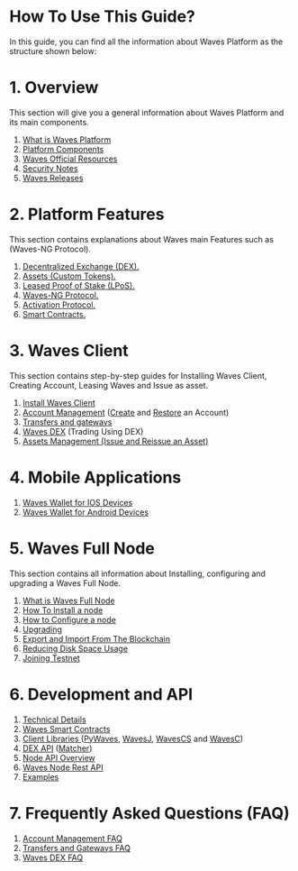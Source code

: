 # How To Use This Guide?

In this guide, you can find all the information about Waves Platform as the structure shown below:

# 1. Overview

This section will give you a general information about Waves Platform and its main components.

1. [What is Waves Platform](/README.md)
2. [Platform Components](/overview/platform-components.md)
3. [Waves Official Resources](/overview/waves-official-resources.md)
4. [Security Notes](/overview/security-notes.md)
5. [Waves Releases](/overview/waves-releases.md)

# 2. Platform Features

This section contains explanations about Waves main Features such as \(Waves-NG Protocol\).

1. [Decentralized Exchange \(DEX\).](/platform-features/decentralized-cryptocurrency-exchange-dex.md)
2. [Assets \(Custom Tokens\).](/platform-features/assets-custom-tokens.md)
3. [Leased Proof of Stake \(LPoS\).](/platform-features/leased-proof-of-stake-lpos.md)
4. [Waves-NG Protocol.](/platform-features/waves-ng-protocol.md)
5. [Activation Protocol.](/platform-features/activation-protocol.md)
6. [Smart Contracts.](/platform-features/smart-contracts.md)

# 3. Waves Client

This section contains step-by-step guides for Installing Waves Client, Creating Account, Leasing Waves and Issue as asset.

1. [Install Waves Client](/waves-client/install-waves-client.md)
2. [Account Management](/waves-client/account-management.md) \([Create](/waves-client/account-management/creating-an-account.md) and [Restore](/waves-client/account-management/restore-an-account.md) an Account\)
3. [Transfers and gateways](/waves-client/wallet-management.md)
4. [Waves DEX](/waves-client/waves-dex.md) \(Trading Using DEX\)
5. [Assets Management \(Issue and Reissue an Asset\)](/waves-client/assets-management.md)

# 4. Mobile Applications

1. [Waves Wallet for IOS Devices](/mobile-apps/iOS.md)
2. [Waves Wallet for Android Devices](/mobile-apps/android.md)

# 5. Waves Full Node

This section contains all information about Installing, configuring and upgrading a Waves Full Node.

1. [What is Waves Full Node](/waves-full-node/what-is-a-full-node.md)
2. [How To Install a node](/waves-full-node/how-to-install-a-node/how-to-install-a-node.md)
3. [How to Configure a node](/waves-full-node/how-to-configure-a-node.md)
4. [Upgrading](/waves-full-node/upgrading.md)
5. [Export and Import From The Blockchain](/waves-full-node/export-and-import-from-the-blockchain.md)
6. [Reducing Disk Space Usage](/waves-full-node/reducing-disk-space-usage.md)
7. [Joining Testnet](/waves-full-node/joining-testnet.md)

# 6. Development and API

1. [Technical Details](/technical-details/technical-details.md)
2. [Waves Smart Contracts](/technical-details/waves-contracts-language-description.md)
3. [Client Libraries ](/development-and-api/client-libraries.md)\([PyWaves](/development-and-api/client-libraries/pywaves.md), [WavesJ](/development-and-api/client-libraries/wavesj.md), [WavesCS](/development-and-api/client-libraries/wavescs.md) and [WavesC](/development-and-api/client-libraries/waves-c.md)\)
4. [DEX API](/development-and-api/dex-api.md) \([Matcher](/development-and-api/dex-api/matcher.md)\)
5. [Node API Overview](https://legacy.gitbook.com/book/waves-platform/wavesdocs/edit#)
6. [Waves Node Rest API](/development-and-api/waves-node-rest-api.md)
7. [Examples](/development-and-api/examples.md)

# 7. Frequently Asked Questions \(FAQ\)

1. [Account Management FAQ](/frequently-asked-questions-faq/account-management-faq.md)
2. [Transfers and Gateways FAQ](/frequently-asked-questions-faq/transfers-and-gateways-faq.md)
3. [Waves DEX FAQ](/frequently-asked-questions-faq/waves-dex-faq.md)
